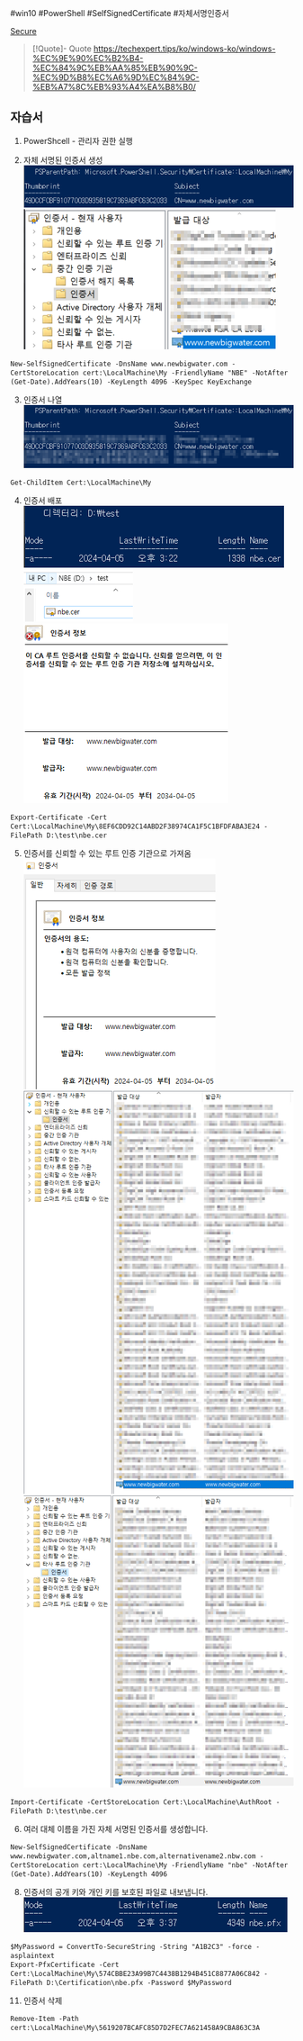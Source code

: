 #win10 #PowerShell #SelfSignedCertificate #자체서명인증서

[Secure](../Secure.md)

> [!Quote]- Quote
> https://techexpert.tips/ko/windows-ko/windows-%EC%9E%90%EC%B2%B4-%EC%84%9C%EB%AA%85%EB%90%9C-%EC%9D%B8%EC%A6%9D%EC%84%9C-%EB%A7%8C%EB%93%A4%EA%B8%B0/
## 자습서

1. PowerShcell - 관리자 권한 실행

2. 자체 서명된 인증서 생성
![Pasted image 20240405152008.png](attachments/Pasted%20image%2020240405152008.png)
![Pasted image 20240405163055.png](attachments/Pasted%20image%2020240405163055.png)
```shell
New-SelfSignedCertificate -DnsName www.newbigwater.com -CertStoreLocation cert:\LocalMachine\My -FriendlyName "NBE" -NotAfter (Get-Date).AddYears(10) -KeyLength 4096 -KeySpec KeyExchange
```

3. 인증서 나열
![Pasted image 20240405152047.png](attachments/Pasted%20image%2020240405152047.png)
```shell
Get-ChildItem Cert:\LocalMachine\My
```

4. 인증서 배포
![Pasted image 20240405152257.png](attachments/Pasted%20image%2020240405152257.png)
![Pasted image 20240405152328.png](attachments/Pasted%20image%2020240405152328.png)
![Pasted image 20240405153230.png](attachments/Pasted%20image%2020240405153230.png)
```shell
Export-Certificate -Cert Cert:\LocalMachine\My\8EF6CDD92C14ABD2F38974CA1F5C1BFDFABA3E24 -FilePath D:\test\nbe.cer
```
5. 인증서를 신뢰할 수 있는 루트 인증 기관으로 가져옴
![Pasted image 20240405152535.png](attachments/Pasted%20image%2020240405152535.png)
![Pasted image 20240405163434.png](attachments/Pasted%20image%2020240405163434.png)
![Pasted image 20240405163408.png](attachments/Pasted%20image%2020240405163408.png)
```shell
Import-Certificate -CertStoreLocation Cert:\LocalMachine\AuthRoot -FilePath D:\test\nbe.cer
```

6. 여러 대체 이름을 가진 자체 서명된 인증서를 생성합니다.
```shell
New-SelfSignedCertificate -DnsName www.newbigwater.com,altname1.nbe.com,alternativename2.nbw.com -CertStoreLocation cert:\LocalMachine\My -FriendlyName "nbe" -NotAfter (Get-Date).AddYears(10) -KeyLength 4096
```

8. 인증서의 공개 키와 개인 키를 보호된 파일로 내보냅니다.
![Pasted image 20240405153750.png](attachments/Pasted%20image%2020240405153750.png)
```shell
$MyPassword = ConvertTo-SecureString -String "A1B2C3" -force -asplaintext 
Export-PfxCertificate -Cert Cert:\LocalMachine\My\574CBBE23A99B7C4438B1294B451C8877A06C842 -FilePath D:\Certification\nbe.pfx -Password $MyPassword
```

11. 인증서 삭제
```shell
Remove-Item -Path cert:\LocalMachine\My\5619207BCAFC85D7D2FEC7A621458A9CBA863C3A
```